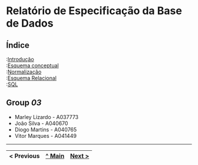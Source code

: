 # Relatório de Especificação da Base de Dados

## Índice

:[Introdução](rebd01.md)  
:[Esquema conceptual](rebd02.md)  
:[Normalização](rebd03.md)  
:[Esquema Relacional](rebd04.md)  
:[SQL](rebd05.md)  

## Group _03_

* Marley Lizardo - A037773
* João Silva - A040670 
* Diogo Martins - A040765 
* Vitor Marques - A041449

---

< Previous | [^ Main](https://github.com/exemploTrabalho/reportSIBD/) | [Next >](rebd01.md)
:--- | :---: | ---: 